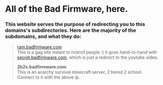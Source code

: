 # All of the Bad Firmware, here.

### This website serves the purpose of redirecting you to this domains's subdirectories. Here are the majority of the subdomains, and what they do:


> [ram.badfirmware.com](https://ram.badfirmware.com)  
This is a gag site meant to rickroll people :) it goes hand-in-hand with [secret.badfirmware.com](http://secret.badfirmware.com), which is just a redirect to the youtube video.  


> **2b2s.badfirmware.com**  
This is an acarchy survival minecraft server, 2 bored 2 school. Connect to it with the above ip.  

